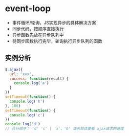 # event-loop 

* 事件循环/轮询，JS实现异步的具体解决方案
* 同步代码，按顺序直接执行
* 异步函数先放在异步队列中
* 待同步函数执行完毕，轮询执行异步队列的函数

## 实例分析

```js
$.ajax({
  url: 'xxx',
  success: function(result) {
    console.log('a')
  }
})
setTimeout(function() {
  console.log('b')
}, 100)
setTimeout(function() {
  console.log('c')
})
console.log('d')
// 执行顺序： 'd' 'c' | 'a'、'b' 谁先具体要看 ajax请求的速度
```
